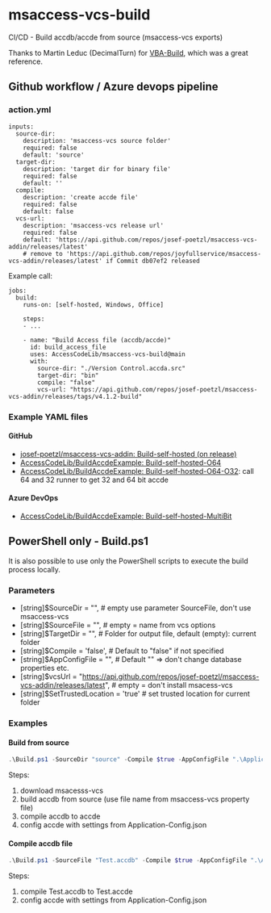 # msaccess-vcs-build
CI/CD - Build accdb/accde from source (msaccess-vcs exports)

Thanks to Martin Leduc (DecimalTurn) for [VBA-Build](https://github.com/DecimalTurn/VBA-Build), which was a great reference.

## Github workflow / Azure devops pipeline

### action.yml
```
inputs:
  source-dir:
    description: 'msaccess-vcs source folder'
    required: false
    default: 'source'
  target-dir:
    description: 'target dir for binary file'
    required: false
    default: ''
  compile:
    description: 'create accde file'
    required: false
    default: false
  vcs-url:
    description: 'msaccess-vcs release url'
    required: false
    default: 'https://api.github.com/repos/josef-poetzl/msaccess-vcs-addin/releases/latest'
    # remove to 'https://api.github.com/repos/joyfullservice/msaccess-vcs-addin/releases/latest' if Commit db07ef2 released
```

Example call:
```
jobs:
  build:
    runs-on: [self-hosted, Windows, Office]

    steps:
    - ...

    - name: "Build Access file (accdb/accde)"
      id: build_access_file
      uses: AccessCodeLib/msaccess-vcs-build@main
      with:
        source-dir: "./Version Control.accda.src"
        target-dir: "bin"
        compile: "false"
        vcs-url: "https://api.github.com/repos/josef-poetzl/msaccess-vcs-addin/releases/tags/v4.1.2-build"
```

### Example YAML files
#### GitHub
* [josef-poetzl/msaccess-vcs-addin: Build-self-hosted (on release)](https://github.com/josef-poetzl/msaccess-vcs-addin/blob/main/.github/workflows/build-for-release.yml)
* [AccessCodeLib/BuildAccdeExample: Build-self-hosted-O64](https://github.com/AccessCodeLib/BuildAccdeExample/blob/main/.github/workflows/Build-self-hosted-O64.yml)
* [AccessCodeLib/BuildAccdeExample: Build-self-hosted-O64-O32](https://github.com/AccessCodeLib/BuildAccdeExample/blob/main/.github/workflows/Build-self-hosted-O64-O32.yml): call 64 and 32 runner to get 32 and 64 bit accde

#### Azure DevOps
* [AccessCodeLib/BuildAccdeExample: Build-self-hosted-MultiBit](https://github.com/AccessCodeLib/BuildAccdeExample/blob/main/.azure-devops/azure-pipelines.yml)

## PowerShell only - Build.ps1
It is also possible to use only the PowerShell scripts to execute the build process locally.

### Parameters
* [string]$SourceDir = "", # empty use parameter SourceFile, don't use msaccess-vcs
* [string]$SourceFile = "", # empty = name from vcs options
* [string]$TargetDir = "", # Folder for output file, default (empty): current folder 
* [string]$Compile = 'false', # Default to "false" if not specified
* [string]$AppConfigFile = "", # Default "" => don't change database properties etc.
* [string]$vcsUrl = "https://api.github.com/repos/josef-poetzl/msaccess-vcs-addin/releases/latest", # empty = don't install msacess-vcs
* [string]$SetTrustedLocation = 'true' # set trusted location for current folder

### Examples

#### Build from source
```powershell
.\Build.ps1 -SourceDir "source" -Compile $true -AppConfigFile ".\Application-Config.json"
```
Steps:
1. download msacesss-vcs
2. build accdb from source (use file name from msaccess-vcs property file)
3. compile accdb to accde
4. config accde with settings from Application-Config.json

#### Compile accdb file
```powershell
.\Build.ps1 -SourceFile "Test.accdb" -Compile $true -AppConfigFile ".\Application-Config.json"
```
Steps:
1. compile Test.accdb to Test.accde
2. config accde with settings from Application-Config.json

